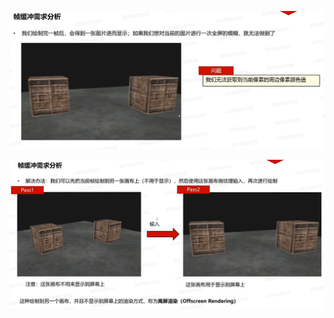 ![输入图片说明](/imgs/2025-02-12/XP5wjtAq69EFjrAx.png)

![输入图片说明](/imgs/2025-02-12/xQjgYrtFiKjrbglM.png)
<!--stackedit_data:
eyJoaXN0b3J5IjpbLTE1NDk4MTY3MzhdfQ==
-->